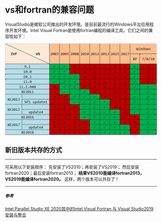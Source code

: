 # vs和fortran的兼容问题

VisualStudio是微软公司推出的开发环境。是目前最流行的Windows平台应用程序开发环境。Intel Visual Fortran是使用fortran编程的编译工具。它们之间的兼容性如下：

![img](../images/vs_ivf.jpg)



## 新旧版本共存的方式

****************************************************************
可采用以下安装顺序：
先安装了VS2010；再安装了VS2019；
然后安装fortran2020；最后安装fortran2013；
**结果VS2010能编译fortran2013，VS2019能编译fortran2020。**
这样，两个版本可以共存了！

****************************************************************

##### 参考

[Intel Parallel Studio XE 2020其中的Intel Visual Fortran 与 Visual Studio2019安装与整合](https://www.liangzl.com/get-article-detail-161716.html)